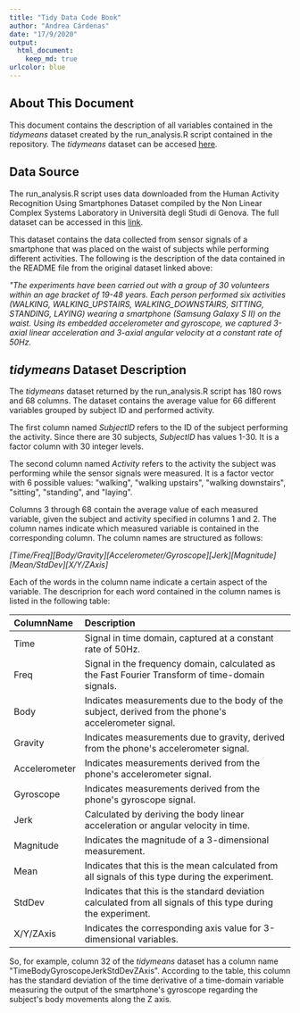 ```yaml
---
title: "Tidy Data Code Book"
author: "Andrea Cárdenas"
date: "17/9/2020"
output: 
  html_document:
    keep_md: true
urlcolor: blue
---
```



## About This Document

This document contains the description of all variables contained in the *tidymeans*  dataset created by the run_analysis.R script contained in the repository. The *tidymeans* dataset can be accesed [here](https://github.com/deacardenas/TidyDataProject/blob/master/tidymeans.txt).

## Data Source

The run_analysis.R script uses data downloaded from the Human Activity Recognition Using Smartphones Dataset compiled by the Non Linear Complex Systems Laboratory in Università degli Studi di Genova. The full dataset can be accessed in this [link](https://d396qusza40orc.cloudfront.net/getdata%2Fprojectfiles%2FUCI%20HAR%20Dataset.zip). 

This dataset contains the data collected from sensor signals of a smartphone that was placed on the waist of subjects while performing different activities. The following is the description of the data contained in the README file from the  original dataset linked above:

*"The experiments have been carried out with a group of 30 volunteers within an age bracket of 19-48 years. Each person performed six activities (WALKING, WALKING_UPSTAIRS, WALKING_DOWNSTAIRS, SITTING, STANDING, LAYING) wearing a smartphone (Samsung Galaxy S II) on the waist. Using its embedded accelerometer and gyroscope, we captured 3-axial linear acceleration and 3-axial angular velocity at a constant rate of 50Hz.*

## *tidymeans* Dataset Description

The *tidymeans* dataset returned by the run_analysis.R script has 180 rows and  68 columns. The dataset contains the average value for 66 different variables grouped by subject ID and performed activity.

The first column named *SubjectID* refers to the ID of the subject performing the activity. Since there are 30 subjects, *SubjectID* has values 1-30. It is a  factor column with 30 integer levels.

The second column named *Activity* refers to the activity the subject was performing while the sensor signals were measured. It is a factor vector with 6 possible values: "walking", "walking upstairs", "walking downstairs", "sitting", "standing", and "laying".

Columns 3 through 68 contain the average value of each measured variable, given the subject and activity specified in columns 1 and 2. The column names indicate  which measured variable is contained in the corresponding column. The column names  are structured as follows:

*[Time/Freq][Body/Gravity][Accelerometer/Gyroscope][Jerk][Magnitude][Mean/StdDev][X/Y/ZAxis]*

Each of the words in the column name indicate a certain aspect of the variable. The descriprion for each word contained in the column names is listed in the following table:


|ColumnName    |Description                                                                                                   |
|:-------------|:-------------------------------------------------------------------------------------------------------------|
|Time          |Signal in time domain, captured at a constant rate of 50Hz.                                                   |
|Freq          |Signal in the frequency domain, calculated as the Fast Fourier Transform of time-domain signals.              |
|Body          |Indicates measurements due to the body of the subject, derived from the phone's accelerometer signal.         |
|Gravity       |Indicates measurements due to gravity, derived from the phone's accelerometer signal.                         |
|Accelerometer |Indicates measurements derived from the phone's accelerometer signal.                                         |
|Gyroscope     |Indicates measurements derived from the phone's gyroscope signal.                                             |
|Jerk          |Calculated by deriving the body linear acceleration or angular velocity in time.                              |
|Magnitude     |Indicates the magnitude of a 3-dimensional measurement.                                                       |
|Mean          |Indicates that this is the mean calculated from all signals of this type during the experiment.               |
|StdDev        |Indicates that this is the standard deviation calculated from all signals of this type during the experiment. |
|X/Y/ZAxis     |Indicates the corresponding axis value for 3-dimensional variables.                                           |
So, for example, column 32 of the *tidymeans* dataset has a column name "TimeBodyGyroscopeJerkStdDevZAxis". According to the table, this column has the standard deviation of the time derivative of a time-domain variable measuring the output of the smartphone's gyroscope regarding the subject's body movements along the Z axis.
